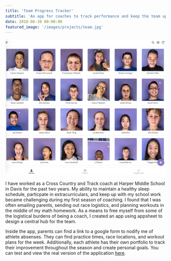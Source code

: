 ```yaml
---
title: 'Team Progress Tracker'
subtitle: 'An app for coaches to track performance and keep the team up to date with upcoming events and announcements'
date: 2018-06-30 00:00:00
featured_image: '/images/projects/team.jpg'
---
```


<div class="gallery" data-columns="1">
    <img src="/images/projects/tpt.jpg">
</div>

I have worked as a Cross Country and Track coach at Harper Middle School in Davis for the past two years. My ability to maintain a healthy sleep schedule, particpate in extracurriculars, and keep up with my school work became challenging during my first season of coaching. I found that I was often emailing parents, sending out race logistics, and planning workouts in the middle of my math homework. As a means to free myself from some of the logistical burdens of being a coach, I created an app using appsheet to design a central hub for the team.

Inside the app, parents can find a link to a google form to nodify me of athlete absenses. They can find practice times, race locations, and workout plans for the week. Additionally, each athlete has their own portfolio to track their improvement throughout the season and create personal goals. You can test and view the real version of the application [here](https://www.appsheet.com/start/2d50c2b0-a166-4895-97fa-8776eb35f248#appName=TeamProgressTracker-1051736&page=gallery&sort=%5B%7B%22Column%22%3A%22Name%22%2C%22Order%22%3A%22Ascending%22%7D%5D&table=Athlete&view=Athletes).